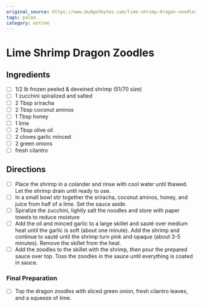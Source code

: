 ```yaml
---
original_source: https://www.budgetbytes.com/lime-shrimp-dragon-noodles/
tags: paleo
category: entree
---
```

# Lime Shrimp Dragon Zoodles

## Ingredients

- [ ] 1/2 lb frozen peeled & deveined shrimp (51/70 size)
- [ ] 1 zucchini spiralized and salted
- [ ] 2 Tbsp sriracha
- [ ] 2 Tbsp coconut aminos
- [ ] 1 Tbsp honey
- [ ] 1 lime
- [ ] 2 Tbsp olive oil
- [ ] 2 cloves garlic minced
- [ ] 2 green onions
- [ ] fresh cilantro

## Directions

- [ ] Place the shrimp in a colander and rinse with cool water until thawed. Let the shrimp drain until ready to use.
- [ ] In a small bowl stir together the sriracha, coconut aminos, honey, and juice from half of a lime. Set the sauce aside.
- [ ] Spiralize the zucchini, lightly salt the noodles and store with paper towels to reduce moisture
- [ ] Add the oil and minced garlic to a large skillet and sauté over medium heat until the garlic is soft (about one minute). Add the shrimp and continue to sauté until the shrimp turn pink and opaque (about 3-5 minutes). Remove the skillet from the heat.
- [ ] Add the zoodles to the skillet with the shrimp, then pour the prepared sauce over top. Toss the zoodles in the sauce until everything is coated in sauce.

### Final Preparation

- [ ] Top the dragon zoodles with sliced green onion, fresh cilantro leaves, and a squeeze of lime.
